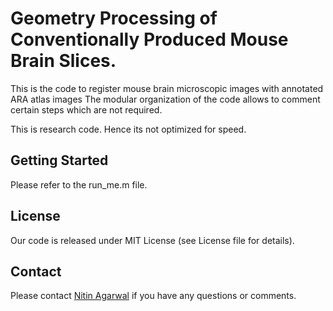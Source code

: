 # Geometry Processing of Conventionally Produced Mouse Brain Slices. 

This is the code to register mouse brain microscopic images with annotated ARA atlas images The modular organization of the code allows to comment certain steps which are not required. 

This is research code. Hence its not optimized for speed.

## Getting Started

Please refer to the run_me.m file.

## License

Our code is released under MIT License (see License file for details).

## Contact

Please contact [Nitin Agarwal](http://www.ics.uci.edu/~agarwal/) if you have any questions or comments.
